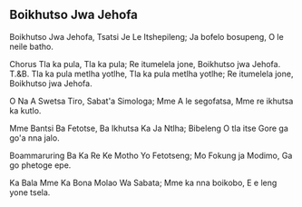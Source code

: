 ## Boikhutso Jwa Jehofa

Boikhutso Jwa Jehofa, Tsatsi Je Le Itshepileng;
Ja bofelo bosupeng, O le neile batho.

Chorus
Tla ka pula, Tla ka pula;
Re itumelela jone, Boikhutso jwa Jehofa.
T.&B. Tla ka pula metlha yotlhe,
Tla ka pula metlha yotlhe;
Re itumelela jone, Boikhutso jwa Jehofa.

O Na A Swetsa Tiro, Sabat'a Simologa;
Mme A le segofatsa, Mme re ikhutsa ka kutlo.

Mme Bantsi Ba Fetotse, Ba Ikhutsa Ka Ja Ntlha;
Bibeleng O tla itse Gore ga go'a nna jalo.

Boammaruring Ba Ka Re Ke Motho Yo Fetotseng;
Mo Fokung ja Modimo, Ga go phetoge epe.

Ka Bala Mme Ka Bona Molao Wa Sabata;
Mme ka nna boikobo, E e leng yone tsela.

